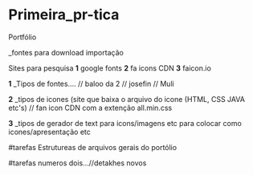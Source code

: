 # Primeira_pr-tica
Portfólio


_fontes para download importação

Sites para pesquisa
**1** google fonts
**2** fa icons CDN 
**3** faicon.io

**1**
_Tipos de fontes....
// baloo da 2
// josefin
// Muli

**2**
_tipos de icones (site que baixa o arquivo do icone (HTML, CSS JAVA etc's)
// fan icon CDN com a extenção all.min.css

**3**
_tipos de gerador de text para icons/imagens etc para colocar como icones/apresentação etc

#tarefas
    Estrutureas de arquivos gerais do portólio

#tarefas numeros dois...//detakhes novos

